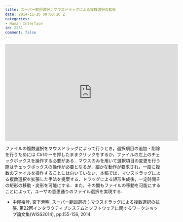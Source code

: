 ```yaml
---
title: スーパー範囲選択：マウスドラッグによる複数選択の拡張
date: 2014-11-26 00:00:16 Z
categories:
- Human Interface
id: 2251
comment: false
---
```


<iframe width="560" height="315" src="https://www.youtube.com/embed/fl7HJxUNt0o" frameborder="0" allowfullscreen></iframe>


ファイルの複数選択をマウスドラッグによって行うとき，選択項目の追加・削除を行うためには Ctrlキーを押したままクリックをするか，ファイルの左上のチェックボックスを操作する必要がある．マウスのみを用いて選択項目の変更を行う際はチェックボックスの操作が必要となるが，細かな動作が要求され，一度に複数のファイルを操作することには向いていない．本稿では，マウスドラッグによる複数選択を拡張した手法を提案する．ドラッグによる矩形生成後，一定時間その矩形の移動・変形を可能にする．また，その間もファイルの移動を可能にすることによって，ユーザの意思通りのファイル選択を実現する．

*   中屋裕登, 宮下芳明. スーパー範囲選択：マウスドラッグによる複数選択の拡張. 第22回インタラクティブシステムとソフトウェアに関するワークショップ論文集(WISS2014), pp.155-156, 2014.
